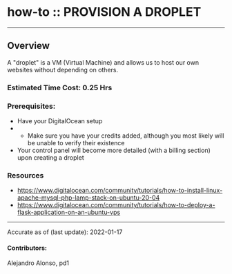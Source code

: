 # how-to :: PROVISION A DROPLET
---
## Overview
A "droplet" is a VM (Virtual Machine) and allows us to host our own websites without depending on others.

### Estimated Time Cost: 0.25 Hrs

### Prerequisites:
- Have your DigitalOcean setup
- - Make sure you have your credits added, although you most likely will be unable to verify their existence
- Your control panel will become more detailed (with a billing section) upon creating a droplet

### Resources
* https://www.digitalocean.com/community/tutorials/how-to-install-linux-apache-mysql-php-lamp-stack-on-ubuntu-20-04
* https://www.digitalocean.com/community/tutorials/how-to-deploy-a-flask-application-on-an-ubuntu-vps
---

Accurate as of (last update): 2022-01-17

#### Contributors:   
Alejandro Alonso, pd1  
